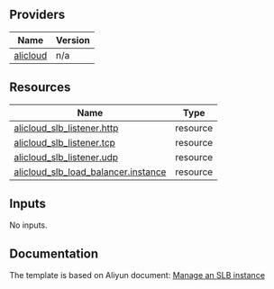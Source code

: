 <!-- BEGIN_TF_DOCS -->

## Providers

| Name | Version |
|------|---------|
| <a name="provider_alicloud"></a> [alicloud](#provider\_alicloud) | n/a |

## Resources

| Name | Type |
|------|------|
| [alicloud_slb_listener.http](https://registry.terraform.io/providers/aliyun/alicloud/latest/docs/resources/slb_listener) | resource |
| [alicloud_slb_listener.tcp](https://registry.terraform.io/providers/aliyun/alicloud/latest/docs/resources/slb_listener) | resource |
| [alicloud_slb_listener.udp](https://registry.terraform.io/providers/aliyun/alicloud/latest/docs/resources/slb_listener) | resource |
| [alicloud_slb_load_balancer.instance](https://registry.terraform.io/providers/aliyun/alicloud/latest/docs/resources/slb_load_balancer) | resource |

## Inputs

No inputs.

## Documentation
<!-- docs-link -->

The template is based on Aliyun document: [Manage an SLB instance](http://help.aliyun.com/document_detail/111634.html)

<!-- docs-link -->
<!-- END_TF_DOCS -->    